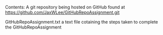 Contents:
A git repository being hosted on GitHub found at https://github.com/JaxWLee/GitHubRepoAssignment.git

GitHubRepoAssignment.txt a text file cotaining the steps taken to complete the 
GitHubRepoAssignment

